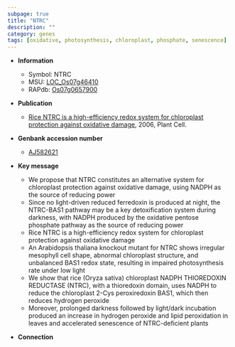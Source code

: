 ```yaml
---
subpage: true
title: "NTRC"
description: ""
category: genes
tags: [oxidative, photosynthesis, chloroplast, phosphate, senescence]
---
```


* **Information**  
    + Symbol: NTRC  
    + MSU: [LOC_Os07g46410](http://rice.plantbiology.msu.edu/cgi-bin/ORF_infopage.cgi?orf=LOC_Os07g46410)  
    + RAPdb: [Os07g0657900](http://rapdb.dna.affrc.go.jp/viewer/gbrowse_details/irgsp1?name=Os07g0657900)  

* **Publication**  
    + [Rice NTRC is a high-efficiency redox system for chloroplast protection against oxidative damage](http://www.ncbi.nlm.nih.gov/pubmed?term=Rice+NTRC+is+a+high-efficiency+redox+system+for+chloroplast+protection+against+oxidative+damage%5BTitle%5D), 2006, Plant Cell.

* **Genbank accession number**  
    + [AJ582621](http://www.ncbi.nlm.nih.gov/nuccore/AJ582621)

* **Key message**  
    + We propose that NTRC constitutes an alternative system for chloroplast protection against oxidative damage, using NADPH as the source of reducing power
    + Since no light-driven reduced ferredoxin is produced at night, the NTRC-BAS1 pathway may be a key detoxification system during darkness, with NADPH produced by the oxidative pentose phosphate pathway as the source of reducing power
    + Rice NTRC is a high-efficiency redox system for chloroplast protection against oxidative damage
    + An Arabidopsis thaliana knockout mutant for NTRC shows irregular mesophyll cell shape, abnormal chloroplast structure, and unbalanced BAS1 redox state, resulting in impaired photosynthesis rate under low light
    + We show that rice (Oryza sativa) chloroplast NADPH THIOREDOXIN REDUCTASE (NTRC), with a thioredoxin domain, uses NADPH to reduce the chloroplast 2-Cys peroxiredoxin BAS1, which then reduces hydrogen peroxide
    + Moreover, prolonged darkness followed by light/dark incubation produced an increase in hydrogen peroxide and lipid peroxidation in leaves and accelerated senescence of NTRC-deficient plants

* **Connection**  



